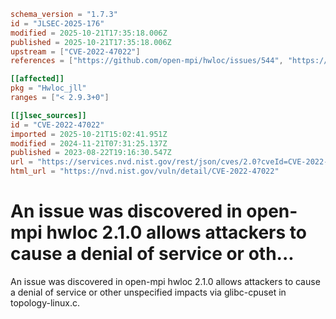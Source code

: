 ```toml
schema_version = "1.7.3"
id = "JLSEC-2025-176"
modified = 2025-10-21T17:35:18.006Z
published = 2025-10-21T17:35:18.006Z
upstream = ["CVE-2022-47022"]
references = ["https://github.com/open-mpi/hwloc/issues/544", "https://github.com/open-mpi/hwloc/issues/544"]

[[affected]]
pkg = "Hwloc_jll"
ranges = ["< 2.9.3+0"]

[[jlsec_sources]]
id = "CVE-2022-47022"
imported = 2025-10-21T15:02:41.951Z
modified = 2024-11-21T07:31:25.137Z
published = 2023-08-22T19:16:30.547Z
url = "https://services.nvd.nist.gov/rest/json/cves/2.0?cveId=CVE-2022-47022"
html_url = "https://nvd.nist.gov/vuln/detail/CVE-2022-47022"
```

# An issue was discovered in open-mpi hwloc 2.1.0 allows attackers to cause a denial of service or oth...

An issue was discovered in open-mpi hwloc 2.1.0 allows attackers to cause a denial of service or other unspecified impacts via glibc-cpuset in topology-linux.c.

